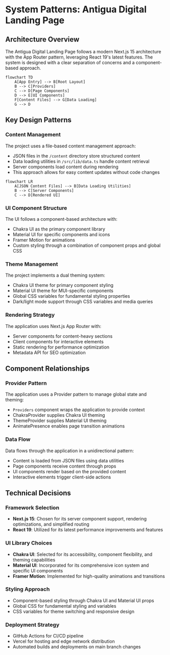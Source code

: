 # System Patterns: Antigua Digital Landing Page

## Architecture Overview
The Antigua Digital Landing Page follows a modern Next.js 15 architecture with the App Router pattern, leveraging React 19's latest features. The system is designed with a clear separation of concerns and a component-based approach.

```mermaid
flowchart TD
    A[App Entry] --> B[Root Layout]
    B --> C[Providers]
    C --> D[Page Components]
    D --> E[UI Components]
    F[Content Files] --> G[Data Loading]
    G --> D
```

## Key Design Patterns

### Content Management
The project uses a file-based content management approach:
- JSON files in the `/content` directory store structured content
- Data loading utilities in `/src/lib/data.ts` handle content retrieval
- Server components load content during rendering
- This approach allows for easy content updates without code changes

```mermaid
flowchart LR
    A[JSON Content Files] --> B[Data Loading Utilities]
    B --> C[Server Components]
    C --> D[Rendered UI]
```

### UI Component Structure
The UI follows a component-based architecture with:
- Chakra UI as the primary component library
- Material UI for specific components and icons
- Framer Motion for animations
- Custom styling through a combination of component props and global CSS

### Theme Management
The project implements a dual theming system:
- Chakra UI theme for primary component styling
- Material UI theme for MUI-specific components
- Global CSS variables for fundamental styling properties
- Dark/light mode support through CSS variables and media queries

### Rendering Strategy
The application uses Next.js App Router with:
- Server components for content-heavy sections
- Client components for interactive elements
- Static rendering for performance optimization
- Metadata API for SEO optimization

## Component Relationships

### Provider Pattern
The application uses a Provider pattern to manage global state and theming:
- `Providers` component wraps the application to provide context
- ChakraProvider supplies Chakra UI theming
- ThemeProvider supplies Material UI theming
- AnimatePresence enables page transition animations

### Data Flow
Data flows through the application in a unidirectional pattern:
- Content is loaded from JSON files using data utilities
- Page components receive content through props
- UI components render based on the provided content
- Interactive elements trigger client-side actions

## Technical Decisions

### Framework Selection
- **Next.js 15**: Chosen for its server component support, rendering optimizations, and simplified routing
- **React 19**: Utilized for its latest performance improvements and features

### UI Library Choices
- **Chakra UI**: Selected for its accessibility, component flexibility, and theming capabilities
- **Material UI**: Incorporated for its comprehensive icon system and specific UI components
- **Framer Motion**: Implemented for high-quality animations and transitions

### Styling Approach
- Component-based styling through Chakra UI and Material UI props
- Global CSS for fundamental styling and variables
- CSS variables for theme switching and responsive design

### Deployment Strategy
- GitHub Actions for CI/CD pipeline
- Vercel for hosting and edge network distribution
- Automated builds and deployments on main branch changes
